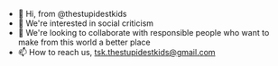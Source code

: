 - 👋 Hi, from @thestupidestkids
- 👀 We're interested in social criticism
- 💞️ We're looking to collaborate with responsible people who want to make from this world a better place
- 📫 How to reach us, tsk.thestupidestkids@gmail.com

<!---
  On this planet, we have a few characters... politicians, oligarchs, corporations, institutions... who only have the goal of getting 
	more power.  Leaving along the way destroyed families and misery.
	
	This project is not a social critique. Specifically, we are calling for the simplification of commercial agreements that are 
	strangling the conciliation between the different countries.
  
---> 
